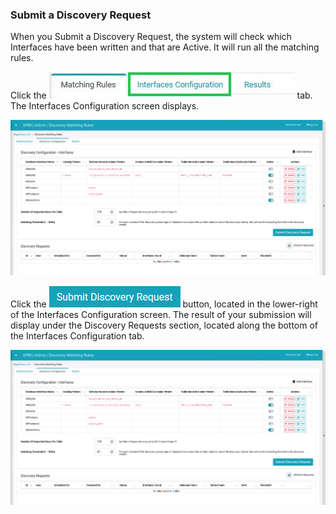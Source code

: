 ### Submit a Discovery Request

When you Submit a Discovery Request, the system will check which Interfaces have been written and that are Active. It will run all the matching rules.

Click the ![image](/articles/demo_project/DPM_Demo_Project/images/07_13_Discovery_InterfacesTab2.jpg) tab. The Interfaces Configuration screen displays.

![image](/articles/demo_project/DPM_Demo_Project/images/07_13_Discovery_InterfacesTab_CreateNew10.jpg)

Click the ![image](/articles/demo_project/DPM_Demo_Project/images/ICON_SubmitDiscovery.jpg) button, located in the lower-right of the Interfaces Configuration screen. The result of your submission will display under the Discovery Requests section, located along the bottom of the Interfaces Configuration tab.

![image](/articles/demo_project/DPM_Demo_Project/images/07_13_Discovery_InterfacesTab_CreateNew10.jpg)
